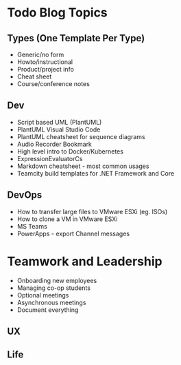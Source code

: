 # Todo Blog Topics

## Types (One Template Per Type)
* Generic/no form
* Howto/instructional
* Product/project info
* Cheat sheet
* Course/conference notes

## Dev

* Script based UML (PlantUML)
* PlantUML Visual Studio Code
* PlantUML cheatsheet for sequence diagrams
* Audio Recorder Bookmark
* High level intro to Docker/Kubernetes
* ExpressionEvaluatorCs
* Markdown cheatsheet - most common usages
* Teamcity build templates for .NET Framework and Core

## DevOps

* How to transfer large files to VMware ESXi (eg. ISOs)
* How to clone a VM in VMware ESXi
* MS Teams
* PowerApps - export Channel messages

# Teamwork and Leadership

* Onboarding new employees
* Managing co-op students
* Optional meetings
* Asynchronous meetings
* Document everything

## UX

## Life

